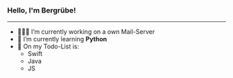 ### Hello, I'm Bergrübe!
---
- 👨🏼‍💻 I’m currently working on a own Mail-Server
- 🌱 I’m currently learning **Python**
- 📝 On my Todo-List is:
  - Swift
  - Java
  - JS

<!--
**Bergruebe/Bergruebe** is a ✨ _special_ ✨ repository because its `README.md` (this file) appears on your GitHub profile.

Here are some ideas to get you started:

- 🔭 I’m currently working on ...
- 🌱 I’m currently learning ...
- 👯 I’m looking to collaborate on ...
- 🤔 I’m looking for help with ...
- 💬 Ask me about ...
- 📫 How to reach me: ...
- 😄 Pronouns: ...
- ⚡ Fun fact: ...
-->
